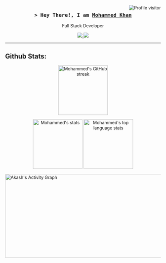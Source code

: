 
<a href="https://komarev.com/ghpvc/?username=mehmedx7">
  <img align="right" src="https://komarev.com/ghpvc/?username=mehmedx7&label=Visitors&color=0e75b6&style=flat" alt="Profile visitor" />
</a>


<!-- Intro  -->
<h3 align="center">
        <samp>&gt; Hey There!, I am
                <b><a target="_blank" href="https://mohammedkhan.netlify.app/">Mohammed Khan</a></b>
        </samp>
</h3>


<p align="center">
    Full Stack Developer
</p>

<p align="center">
  <a href="https://www.linkedin.com/in/mehmedx7">
    <img src="https://skillicons.dev/icons?i=linkedin" />
  </a>
  <a href="mailto:mehmedkhan16@gmail.com">
    <img src="https://skillicons.dev/icons?i=gmail" />
  </a>
</p>

<hr/>

## Github Stats:
<p align="center">
  <a href="https://github.com/mehmedx7">
    <img height = "160" src="https://github-readme-streak-stats.herokuapp.com/?user=mehmedx7&theme=radical&border=7F3FBF&background=0D1117" alt="Mohammed's GitHub streak"/>
  </a>
</p>
<p align="center">
    <img height="160" src="https://github-readme-stats.vercel.app/api?username=mehmedx7&count_private=true&include_all_commits=true&theme=tokyonight" alt="Mohammed's stats" />
    <img height="160" src="https://github-readme-stats.vercel.app/api/top-langs/?username=mehmedx7&layout=compact&theme=tokyonight" alt="Mohammed's top language stats" />
</p>

<a href="https://github.com/mehmedx7"><img  height="270" width="1050" alt="Akash's Activity Graph" src="https://github-readme-activity-graph.vercel.app/graph?username=mehmedx7&bg_color=0d1117&color=dde9e5&line=52d4ff&point=ff006f&area=true&hide_border=true)](https://github.com/ashutosh00710/github-readme-activity-graph" /></a>

